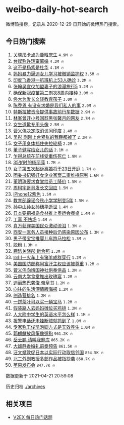 # weibo-daily-hot-search

微博热搜榜，记录从 2020-12-29 日开始的微博热门搜索。

## 今日热门搜索

<!-- BEGIN -->

1. [关晓彤卡点为鹿晗庆生](https://s.weibo.com/weibo?q=%23%E5%85%B3%E6%99%93%E5%BD%A4%E5%8D%A1%E7%82%B9%E4%B8%BA%E9%B9%BF%E6%99%97%E5%BA%86%E7%94%9F%23&Refer=top) `4.9M 🔥`
1. [台媒称许玮甯离婚](https://s.weibo.com/weibo?q=%E5%8F%B0%E5%AA%92%E7%A7%B0%E8%AE%B8%E7%8E%AE%E7%94%AF%E7%A6%BB%E5%A9%9A&Refer=top) `4.3M 🔥`
1. [这不是杨紫是杜华](https://s.weibo.com/weibo?q=%23%E8%BF%99%E4%B8%8D%E6%98%AF%E6%9D%A8%E7%B4%AB%E6%98%AF%E6%9D%9C%E5%8D%8E%23&Refer=top) `4.1M 🔥`
1. [妈妈暴力逼迫女儿学习被撤销监护权](https://s.weibo.com/weibo?q=%23%E5%A6%88%E5%A6%88%E6%9A%B4%E5%8A%9B%E9%80%BC%E8%BF%AB%E5%A5%B3%E5%84%BF%E5%AD%A6%E4%B9%A0%E8%A2%AB%E6%92%A4%E9%94%80%E7%9B%91%E6%8A%A4%E6%9D%83%23&Refer=top) `3.5M 🔥`
1. [印度飞香港一航班机上53人确诊](https://s.weibo.com/weibo?q=%23%E5%8D%B0%E5%BA%A6%E9%A3%9E%E9%A6%99%E6%B8%AF%E4%B8%80%E8%88%AA%E7%8F%AD%E6%9C%BA%E4%B8%8A53%E4%BA%BA%E7%A1%AE%E8%AF%8A%23&Refer=top) `3.2M 🔥`
1. [张翰吴宣仪加盟妻子的浪漫旅行5](https://s.weibo.com/weibo?q=%23%E5%BC%A0%E7%BF%B0%E5%90%B4%E5%AE%A3%E4%BB%AA%E5%8A%A0%E7%9B%9F%E5%A6%BB%E5%AD%90%E7%9A%84%E6%B5%AA%E6%BC%AB%E6%97%85%E8%A1%8C5%23&Refer=top) `3.2M 🔥`
1. [确保新冠疫苗第二剂次8周内接种](https://s.weibo.com/weibo?q=%23%E7%A1%AE%E4%BF%9D%E6%96%B0%E5%86%A0%E7%96%AB%E8%8B%97%E7%AC%AC%E4%BA%8C%E5%89%82%E6%AC%A18%E5%91%A8%E5%86%85%E6%8E%A5%E7%A7%8D%23&Refer=top) `3.0M 🔥`
1. [佟大为发长文谈教育孩子](https://s.weibo.com/weibo?q=%23%E4%BD%9F%E5%A4%A7%E4%B8%BA%E5%8F%91%E9%95%BF%E6%96%87%E8%B0%88%E6%95%99%E8%82%B2%E5%AD%A9%E5%AD%90%23&Refer=top) `3.0M 🔥`
1. [陈乔恩 有没有求婚是我们私人的事](https://s.weibo.com/weibo?q=%E9%99%88%E4%B9%94%E6%81%A9%20%E6%9C%89%E6%B2%A1%E6%9C%89%E6%B1%82%E5%A9%9A%E6%98%AF%E6%88%91%E4%BB%AC%E7%A7%81%E4%BA%BA%E7%9A%84%E4%BA%8B&Refer=top) `2.9M 🔥`
1. [特斯拉被责令提供事故前行车数据](https://s.weibo.com/weibo?q=%E7%89%B9%E6%96%AF%E6%8B%89%E8%A2%AB%E8%B4%A3%E4%BB%A4%E6%8F%90%E4%BE%9B%E4%BA%8B%E6%95%85%E5%89%8D%E8%A1%8C%E8%BD%A6%E6%95%B0%E6%8D%AE&Refer=top) `2.9M 🔥`
1. [林峯曾开小号回怼黑张馨月的网友](https://s.weibo.com/weibo?q=%23%E6%9E%97%E5%B3%AF%E6%9B%BE%E5%BC%80%E5%B0%8F%E5%8F%B7%E5%9B%9E%E6%80%BC%E9%BB%91%E5%BC%A0%E9%A6%A8%E6%9C%88%E7%9A%84%E7%BD%91%E5%8F%8B%23&Refer=top) `2.7M 🔥`
1. [女生道歉专用头像](https://s.weibo.com/weibo?q=%23%E5%A5%B3%E7%94%9F%E9%81%93%E6%AD%89%E4%B8%93%E7%94%A8%E5%A4%B4%E5%83%8F%23&Refer=top) `2.5M 🔥`
1. [菅义伟决定取消访问印度](https://s.weibo.com/weibo?q=%23%E8%8F%85%E4%B9%89%E4%BC%9F%E5%86%B3%E5%AE%9A%E5%8F%96%E6%B6%88%E8%AE%BF%E9%97%AE%E5%8D%B0%E5%BA%A6%23&Refer=top) `2.4M 🔥`
1. [吴彤 刚刚上台紧张的我鞋都掉了](https://s.weibo.com/weibo?q=%E5%90%B4%E5%BD%A4%20%E5%88%9A%E5%88%9A%E4%B8%8A%E5%8F%B0%E7%B4%A7%E5%BC%A0%E7%9A%84%E6%88%91%E9%9E%8B%E9%83%BD%E6%8E%89%E4%BA%86&Refer=top) `2.3M 🔥`
1. [女子用身体挡住失控轮椅](https://s.weibo.com/weibo?q=%23%E5%A5%B3%E5%AD%90%E7%94%A8%E8%BA%AB%E4%BD%93%E6%8C%A1%E4%BD%8F%E5%A4%B1%E6%8E%A7%E8%BD%AE%E6%A4%85%23&Refer=top) `2.2M 🔥`
1. [董子健写给女儿的话](https://s.weibo.com/weibo?q=%23%E8%91%A3%E5%AD%90%E5%81%A5%E5%86%99%E7%BB%99%E5%A5%B3%E5%84%BF%E7%9A%84%E8%AF%9D%23&Refer=top) `2.1M 🔥`
1. [乍得总统在前线受重伤死亡](https://s.weibo.com/weibo?q=%23%E4%B9%8D%E5%BE%97%E6%80%BB%E7%BB%9F%E5%9C%A8%E5%89%8D%E7%BA%BF%E5%8F%97%E9%87%8D%E4%BC%A4%E6%AD%BB%E4%BA%A1%23&Refer=top) `1.9M 🔥`
1. [35岁时的杨丽萍](https://s.weibo.com/weibo?q=%2335%E5%B2%81%E6%97%B6%E7%9A%84%E6%9D%A8%E4%B8%BD%E8%90%8D%23&Refer=top) `1.7M 🔥`
1. [女子第五次起诉离婚将于23日开庭](https://s.weibo.com/weibo?q=%23%E5%A5%B3%E5%AD%90%E7%AC%AC%E4%BA%94%E6%AC%A1%E8%B5%B7%E8%AF%89%E7%A6%BB%E5%A9%9A%E5%B0%86%E4%BA%8E23%E6%97%A5%E5%BC%80%E5%BA%AD%23&Refer=top) `1.7M 🔥`
1. [团委书记强奸女企业家案二审维持原判](https://s.weibo.com/weibo?q=%23%E5%9B%A2%E5%A7%94%E4%B9%A6%E8%AE%B0%E5%BC%BA%E5%A5%B8%E5%A5%B3%E4%BC%81%E4%B8%9A%E5%AE%B6%E6%A1%88%E4%BA%8C%E5%AE%A1%E7%BB%B4%E6%8C%81%E5%8E%9F%E5%88%A4%23&Refer=top) `1.6M 🔥`
1. [董明珠要求食堂给员工降价](https://s.weibo.com/weibo?q=%E8%91%A3%E6%98%8E%E7%8F%A0%E8%A6%81%E6%B1%82%E9%A3%9F%E5%A0%82%E7%BB%99%E5%91%98%E5%B7%A5%E9%99%8D%E4%BB%B7&Refer=top) `1.5M 🔥`
1. [周柯宇哥哥发长文回应](https://s.weibo.com/weibo?q=%23%E5%91%A8%E6%9F%AF%E5%AE%87%E5%93%A5%E5%93%A5%E5%8F%91%E9%95%BF%E6%96%87%E5%9B%9E%E5%BA%94%23&Refer=top) `1.5M 🔥`
1. [iPhone12紫色](https://s.weibo.com/weibo?q=iPhone12%E7%B4%AB%E8%89%B2&Refer=top) `1.5M 🔥`
1. [教育部辟谣今秋小学学制变5年](https://s.weibo.com/weibo?q=%23%E6%95%99%E8%82%B2%E9%83%A8%E8%BE%9F%E8%B0%A3%E4%BB%8A%E7%A7%8B%E5%B0%8F%E5%AD%A6%E5%AD%A6%E5%88%B6%E5%8F%985%E5%B9%B4%23&Refer=top) `1.5M 🔥`
1. [孙中山孙女孙穗华逝世](https://s.weibo.com/weibo?q=%E5%AD%99%E4%B8%AD%E5%B1%B1%E5%AD%99%E5%A5%B3%E5%AD%99%E7%A9%97%E5%8D%8E%E9%80%9D%E4%B8%96&Refer=top) `1.4M 🔥`
1. [日本要把福岛食材推上奥运会餐桌](https://s.weibo.com/weibo?q=%23%E6%97%A5%E6%9C%AC%E8%A6%81%E6%8A%8A%E7%A6%8F%E5%B2%9B%E9%A3%9F%E6%9D%90%E6%8E%A8%E4%B8%8A%E5%A5%A5%E8%BF%90%E4%BC%9A%E9%A4%90%E6%A1%8C%23&Refer=top) `1.4M 🔥`
1. [丁真 不怯场](https://s.weibo.com/weibo?q=%E4%B8%81%E7%9C%9F%20%E4%B8%8D%E6%80%AF%E5%9C%BA&Refer=top) `1.4M 🔥`
1. [肖万获罪美国民众激动流泪](https://s.weibo.com/weibo?q=%23%E8%82%96%E4%B8%87%E8%8E%B7%E7%BD%AA%E7%BE%8E%E5%9B%BD%E6%B0%91%E4%BC%97%E6%BF%80%E5%8A%A8%E6%B5%81%E6%B3%AA%23&Refer=top) `1.3M 🔥`
1. [西安一医务人员接种后仍感染原因公布](https://s.weibo.com/weibo?q=%23%E8%A5%BF%E5%AE%89%E4%B8%80%E5%8C%BB%E5%8A%A1%E4%BA%BA%E5%91%98%E6%8E%A5%E7%A7%8D%E5%90%8E%E4%BB%8D%E6%84%9F%E6%9F%93%E5%8E%9F%E5%9B%A0%E5%85%AC%E5%B8%83%23&Refer=top) `1.3M 🔥`
1. [男子带宝宝推婴儿车跑马拉松](https://s.weibo.com/weibo?q=%E7%94%B7%E5%AD%90%E5%B8%A6%E5%AE%9D%E5%AE%9D%E6%8E%A8%E5%A9%B4%E5%84%BF%E8%BD%A6%E8%B7%91%E9%A9%AC%E6%8B%89%E6%9D%BE&Refer=top) `1.3M 🔥`
1. [脱粉](https://s.weibo.com/weibo?q=%E8%84%B1%E7%B2%89&Refer=top) `1.3M 🔥`
1. [鹿晗关晓彤 新合照](https://s.weibo.com/weibo?q=%E9%B9%BF%E6%99%97%E5%85%B3%E6%99%93%E5%BD%A4%20%E6%96%B0%E5%90%88%E7%85%A7&Refer=top) `1.3M 🔥`
1. [四川一火车上有猪羊成群穿行](https://s.weibo.com/weibo?q=%23%E5%9B%9B%E5%B7%9D%E4%B8%80%E7%81%AB%E8%BD%A6%E4%B8%8A%E6%9C%89%E7%8C%AA%E7%BE%8A%E6%88%90%E7%BE%A4%E7%A9%BF%E8%A1%8C%23&Refer=top) `1.2M 🔥`
1. [美国国防部称阿富汗主权应该被尊重](https://s.weibo.com/weibo?q=%E7%BE%8E%E5%9B%BD%E5%9B%BD%E9%98%B2%E9%83%A8%E7%A7%B0%E9%98%BF%E5%AF%8C%E6%B1%97%E4%B8%BB%E6%9D%83%E5%BA%94%E8%AF%A5%E8%A2%AB%E5%B0%8A%E9%87%8D&Refer=top) `1.2M 🔥`
1. [菅义伟向靖国神社供奉供品](https://s.weibo.com/weibo?q=%E8%8F%85%E4%B9%89%E4%BC%9F%E5%90%91%E9%9D%96%E5%9B%BD%E7%A5%9E%E7%A4%BE%E4%BE%9B%E5%A5%89%E4%BE%9B%E5%93%81&Refer=top) `1.2M 🔥`
1. [云南大学食堂推出玫瑰宴](https://s.weibo.com/weibo?q=%23%E4%BA%91%E5%8D%97%E5%A4%A7%E5%AD%A6%E9%A3%9F%E5%A0%82%E6%8E%A8%E5%87%BA%E7%8E%AB%E7%91%B0%E5%AE%B4%23&Refer=top) `1.2M 🔥`
1. [迪丽热巴龚俊 帝皇书](https://s.weibo.com/weibo?q=%E8%BF%AA%E4%B8%BD%E7%83%AD%E5%B7%B4%E9%BE%9A%E4%BF%8A%20%E5%B8%9D%E7%9A%87%E4%B9%A6&Refer=top) `1.2M 🔥`
1. [向往的生活深情版海报](https://s.weibo.com/weibo?q=%23%E5%90%91%E5%BE%80%E7%9A%84%E7%94%9F%E6%B4%BB%E6%B7%B1%E6%83%85%E7%89%88%E6%B5%B7%E6%8A%A5%23&Refer=top) `1.2M 🔥`
1. [创造营排名](https://s.weibo.com/weibo?q=%E5%88%9B%E9%80%A0%E8%90%A5%E6%8E%92%E5%90%8D&Refer=top) `1.2M 🔥`
1. [一饼茶叶可以买一辆宝马](https://s.weibo.com/weibo?q=%23%E4%B8%80%E9%A5%BC%E8%8C%B6%E5%8F%B6%E5%8F%AF%E4%BB%A5%E4%B9%B0%E4%B8%80%E8%BE%86%E5%AE%9D%E9%A9%AC%23&Refer=top) `1.2M 🔥`
1. [假装路人去妈妈摊位买鸡排](https://s.weibo.com/weibo?q=%E5%81%87%E8%A3%85%E8%B7%AF%E4%BA%BA%E5%8E%BB%E5%A6%88%E5%A6%88%E6%91%8A%E4%BD%8D%E4%B9%B0%E9%B8%A1%E6%8E%92&Refer=top) `1.2M 🔥`
1. [人大附中学生的英语水平怎么样](https://s.weibo.com/weibo?q=%23%E4%BA%BA%E5%A4%A7%E9%99%84%E4%B8%AD%E5%AD%A6%E7%94%9F%E7%9A%84%E8%8B%B1%E8%AF%AD%E6%B0%B4%E5%B9%B3%E6%80%8E%E4%B9%88%E6%A0%B7%23&Refer=top) `1.1M 🔥`
1. [报警电话还未挂断贼就抓到了](https://s.weibo.com/weibo?q=%E6%8A%A5%E8%AD%A6%E7%94%B5%E8%AF%9D%E8%BF%98%E6%9C%AA%E6%8C%82%E6%96%AD%E8%B4%BC%E5%B0%B1%E6%8A%93%E5%88%B0%E4%BA%86&Refer=top) `1.0M 🔥`
1. [专家称王俊凯泡脚方式是无效养生](https://s.weibo.com/weibo?q=%23%E4%B8%93%E5%AE%B6%E7%A7%B0%E7%8E%8B%E4%BF%8A%E5%87%AF%E6%B3%A1%E8%84%9A%E6%96%B9%E5%BC%8F%E6%98%AF%E6%97%A0%E6%95%88%E5%85%BB%E7%94%9F%23&Refer=top) `1.0M 🔥`
1. [郭麒麟放风筝像遛狗](https://s.weibo.com/weibo?q=%23%E9%83%AD%E9%BA%92%E9%BA%9F%E6%94%BE%E9%A3%8E%E7%AD%9D%E5%83%8F%E9%81%9B%E7%8B%97%23&Refer=top) `961.2K 🔥`
1. [岳云鹏 请叫我题库](https://s.weibo.com/weibo?q=%E5%B2%B3%E4%BA%91%E9%B9%8F%20%E8%AF%B7%E5%8F%AB%E6%88%91%E9%A2%98%E5%BA%93&Refer=top) `865.2K 🔥`
1. [大雄静香婚礼前奏预告](https://s.weibo.com/weibo?q=%23%E5%A4%A7%E9%9B%84%E9%9D%99%E9%A6%99%E5%A9%9A%E7%A4%BC%E5%89%8D%E5%A5%8F%E9%A2%84%E5%91%8A%23&Refer=top) `861.5K 🔥`
1. [汪文斌敦促日本以实际行动取信邻国](https://s.weibo.com/weibo?q=%23%E6%B1%AA%E6%96%87%E6%96%8C%E6%95%A6%E4%BF%83%E6%97%A5%E6%9C%AC%E4%BB%A5%E5%AE%9E%E9%99%85%E8%A1%8C%E5%8A%A8%E5%8F%96%E4%BF%A1%E9%82%BB%E5%9B%BD%23&Refer=top) `854.5K 🔥`
1. [北二外副教授多部作品被指抄袭](https://s.weibo.com/weibo?q=%E5%8C%97%E4%BA%8C%E5%A4%96%E5%89%AF%E6%95%99%E6%8E%88%E5%A4%9A%E9%83%A8%E4%BD%9C%E5%93%81%E8%A2%AB%E6%8C%87%E6%8A%84%E8%A2%AD&Refer=top) `850.7K 🔥`
1. [苹果发布会](https://s.weibo.com/weibo?q=%E8%8B%B9%E6%9E%9C%E5%8F%91%E5%B8%83%E4%BC%9A&Refer=top) `847.7K 🔥`

数据更新于 2021-04-21 20:59:08

<!-- END -->

历史归档 [./archives](./archives)

## 相关项目

- [V2EX 每日热门话题](https://github.com/boojack/v2ex-daily-hot-topic)
